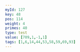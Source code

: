 ```yaml
---
myId: 127
key: 48
pos: 114
weight: 4
primes: 40
type: test
value: [709,1,-1,1]
tags: [1,6,14,44,53,58,59,69,93]
---
```

